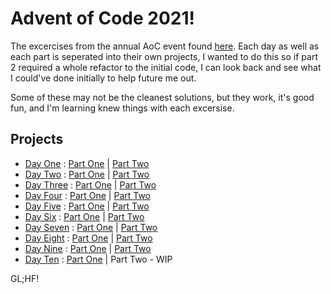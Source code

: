 # Advent of Code 2021!

The excercises from the annual AoC event found [here](https://adventofcode.com/2021). Each day as well as each part is seperated into their own projects, I wanted to do this so if part 2 required a whole refactor to the initial code, I can look back and see what I could've done initially to help future me out.

Some of these may not be the cleanest solutions, but they work, it's good fun, and I'm learning knew things with each excersise.

## Projects

- [Day One](https://adventofcode.com/2021/day/1) : [Part One](https://github.com/MrDKOz/AdventOfCode2021/tree/main/AdventOfCode2021/D1P1) | [Part Two](https://github.com/MrDKOz/AdventOfCode2021/tree/main/AdventOfCode2021/D1P2)
- [Day Two](https://adventofcode.com/2021/day/2) : [Part One](https://github.com/MrDKOz/AdventOfCode2021/tree/main/AdventOfCode2021/D2P1) | [Part Two](https://github.com/MrDKOz/AdventOfCode2021/tree/main/AdventOfCode2021/D2P2)
- [Day Three](https://adventofcode.com/2021/day/3) : [Part One](https://github.com/MrDKOz/AdventOfCode2021/tree/main/AdventOfCode2021/D3P1) | [Part Two](https://github.com/MrDKOz/AdventOfCode2021/tree/main/AdventOfCode2021/D3P2)
- [Day Four](https://adventofcode.com/2021/day/4) : [Part One](https://github.com/MrDKOz/AdventOfCode2021/tree/main/AdventOfCode2021/D4P1) | [Part Two](https://github.com/MrDKOz/AdventOfCode2021/tree/main/AdventOfCode2021/D4P2)
- [Day Five](https://adventofcode.com/2021/day/5) : [Part One](https://github.com/MrDKOz/AdventOfCode2021/tree/main/AdventOfCode2021/D5P1) | [Part Two](https://github.com/MrDKOz/AdventOfCode2021/tree/main/AdventOfCode2021/D5P2)
- [Day Six](https://adventofcode.com/2021/day/6) : [Part One](https://github.com/MrDKOz/AdventOfCode2021/tree/main/AdventOfCode2021/D6P1) | [Part Two](https://github.com/MrDKOz/AdventOfCode2021/tree/main/AdventOfCode2021/D6P2)
- [Day Seven](https://adventofcode.com/2021/day/7) : [Part One](https://github.com/MrDKOz/AdventOfCode2021/tree/main/AdventOfCode2021/D7P1) | [Part Two](https://github.com/MrDKOz/AdventOfCode2021/tree/main/AdventOfCode2021/D7P2)
- [Day Eight](https://adventofcode.com/2021/day/8) : [Part One](https://github.com/MrDKOz/AdventOfCode2021/tree/main/AdventOfCode2021/D8P1) | [Part Two](https://github.com/MrDKOz/AdventOfCode2021/tree/main/AdventOfCode2021/D8P2)
- [Day Nine](https://adventofcode.com/2021/day/9) : [Part One](https://github.com/MrDKOz/AdventOfCode2021/tree/main/AdventOfCode2021/D9P1) | [Part Two](https://github.com/MrDKOz/AdventOfCode2021/tree/main/AdventOfCode2021/D9P2)
- [Day Ten](https://adventofcode.com/2021/day/10) : [Part One](https://github.com/MrDKOz/AdventOfCode2021/tree/main/AdventOfCode2021/D10P1) | Part Two - WIP

GL;HF!
